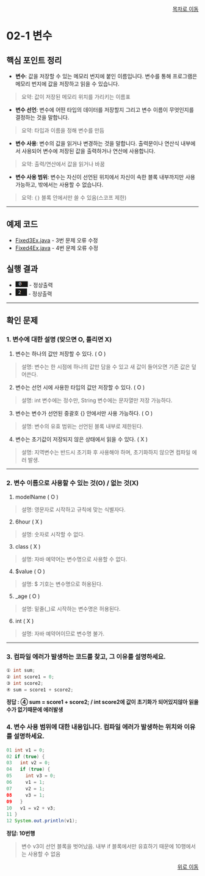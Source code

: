<p align="right"><a href="../readme.md">목차로 이동</a></p>

# 02-1 변수

## 핵심 포인트 정리

- **변수**: 값을 저장할 수 있는 메모리 번지에 붙인 이름입니다. 변수를 통해 프로그램은 메모리 번지에 값을 저장하고 읽을 수 있습니다.  
> 요약: 값이 저장된 메모리 위치를 가리키는 이름표

- **변수 선언**: 변수에 어떤 타입의 데이터를 저장할지 그리고 변수 이름이 무엇인지를 결정하는 것을 말합니다.  
> 요약: 타입과 이름을 정해 변수를 만듬

- **변수 사용**: 변수의 값을 읽거나 변경하는 것을 말합니다. 출력문이나 연산식 내부에서 사용되어 변수에 저장된 값을 출력하거나 연산에 사용합니다.  
> 요약: 출력/연산에서 값을 읽거나 바꿈

- **변수 사용 범위**: 변수는 자신이 선언된 위치에서 자신이 속한 블록 내부까지만 사용 가능하고, 밖에서는 사용할 수 없습니다.  
> 요약: `{}` 블록 안에서만 쓸 수 있음(스코프 제한)

---

## 예제 코드

- [Fixed3Ex.java](../code-examples/chap02_1/Fixed3Ex02_1.java) - 3번 문제 오류 수정
- [Fixed4Ex.java](../code-examples/chap02_1/Fixed4Ex02_1.java) - 4번 문제 오류 수정

## 실행 결과

- ![Fixed3Ex](../images/02-1/Fixed3Ex.png) - 정상출력
- ![Fixed4Ex](../images/02-1/Fixed4Ex.png) - 정상출력

---

## 확인 문제

### 1. 변수에 대한 설명 (맞으면 O, 틀리면 X)
1) 변수는 하나의 값만 저장할 수 있다. ( O )  
> 설명: 변수는 한 시점에 하나의 값만 담을 수 있고 새 값이 들어오면 기존 값은 덮어쓴다.

2) 변수는 선언 시에 사용한 타입의 값만 저장할 수 있다. ( O )  
> 설명: int 변수에는 정수만, String 변수에는 문자열만 저장 가능하다.

3) 변수는 변수가 선언된 중괄호 {} 안에서만 사용 가능하다. ( O )  
> 설명: 변수의 유효 범위는 선언된 블록 내부로 제한된다.

4) 변수는 초기값이 저장되지 않은 상태에서 읽을 수 있다. ( X )  
> 설명: 지역변수는 반드시 초기화 후 사용해야 하며, 초기화하지 않으면 컴파일 에러 발생.

---

### 2. 변수 이름으로 사용할 수 있는 것(O) / 없는 것(X)
1) modelName ( O )  
> 설명: 영문자로 시작하고 규칙에 맞는 식별자다.

2) 6hour ( X )  
> 설명: 숫자로 시작할 수 없다.

3) class ( X )  
> 설명: 자바 예약어는 변수명으로 사용할 수 없다.

4) $value ( O )  
> 설명: $ 기호는 변수명으로 허용된다.

5) _age ( O )  
> 설명: 밑줄(_)로 시작하는 변수명은 허용된다.

6) int ( X )  
> 설명: 자바 예약어이므로 변수명 불가.

---

### 3. 컴파일 에러가 발생하는 코드를 찾고, 그 이유를 설명하세요.
```java
① int sum;
② int score1 = 0;
③ int score2;
④ sum = score1 + score2;
```
**정답 : ④ sum = score1 + score2; / int score2에 값이 초기화가 되어있지않아 읽을수가 없기때문에 에러발생**
### 4. 변수 사용 범위에 대한 내용입니다. 컴파일 에러가 발생하는 위치와 이유를 설명하세요.
```java
01 int v1 = 0;
02 if (true) {
03   int v2 = 0;
04   if (true) {
05     int v3 = 0;
06     v1 = 1;
07     v2 = 1;
08     v3 = 1;
09   }
10   v1 = v2 + v3;
11 }
12 System.out.println(v1);
```

**정답: 10번행**
>변수 v3이 선언 블록을 벗어났음. 내부 if 블록에서만 유효하기 때문에 10행에서는 사용할 수 없음

<p align="right"><a href="#top">위로 이동</a> 